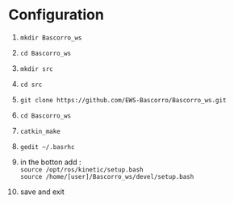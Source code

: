 # Configuration
1. `mkdir Bascorro_ws`
2. `cd Bascorro_ws`
3. `mkdir src`
4. `cd src`
5. `git clone https://github.com/EWS-Bascorro/Bascorro_ws.git`
6. `cd Bascorro_ws`
7. `catkin_make`
8. `gedit ~/.basrhc`

9. in the botton add : \
        ```
        source /opt/ros/kinetic/setup.bash
        ``` \
        ```
        source /home/[user]/Bascorro_ws/devel/setup.bash
        ```
10. save and exit